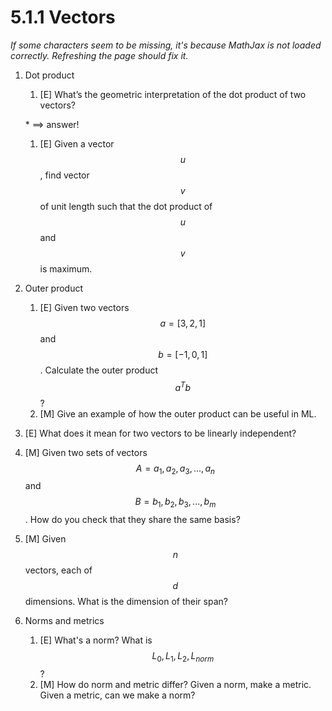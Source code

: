 # 5.1.1 Vectors

_If some characters seem to be missing, it's because MathJax is not loaded correctly. Refreshing the page should fix it._

1.  Dot product

    1. \[E] What’s the geometric interpretation of the dot product of two vectors?

    &#x20; \* ==> answer!

    1. \[E] Given a vector $$u$$, find vector $$v$$ of unit length such that the dot product of $$u$$ and $$v$$ is maximum.
2. Outer product
   1. \[E] Given two vectors $$a = [3, 2, 1]$$ and $$b = [-1, 0, 1]$$. Calculate the outer product $$a^Tb$$?
   2. \[M] Give an example of how the outer product can be useful in ML.
3. \[E] What does it mean for two vectors to be linearly independent?
4. \[M] Given two sets of vectors $$A = {a_1, a_2, a_3, ..., a_n}$$ and $$B = {b_1, b_2, b_3, ... , b_m}$$. How do you check that they share the same basis?
5. \[M] Given $$n$$ vectors, each of $$d$$ dimensions. What is the dimension of their span?
6. Norms and metrics
   1. \[E] What's a norm? What is $$L_0, L_1, L_2, L_{norm}$$?
   2. \[M] How do norm and metric differ? Given a norm, make a metric. Given a metric, can we make a norm?

